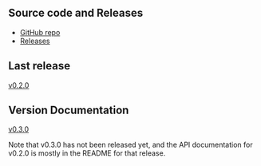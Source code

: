 ## Source code and Releases

* [GitHub repo](https://github.com/andy5995/canfigger/)
* [Releases](https://github.com/andy5995/canfigger/releases)

## Last release

[v0.2.0](https://github.com/andy5995/canfigger/releases/tag/v0.2.0)

## Version Documentation

[v0.3.0](https://andy5995.github.io/canfigger/v0.3.0)

Note that v0.3.0 has not been released yet, and the API documentation for
v0.2.0 is mostly in the README for that release.
